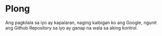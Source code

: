 # Plong
Ang pagkilala sa iyo ay kapalaran, naging kaibigan ko ang Google, ngunit ang Github Repository sa iyo ay ganap na wala sa aking kontrol.
